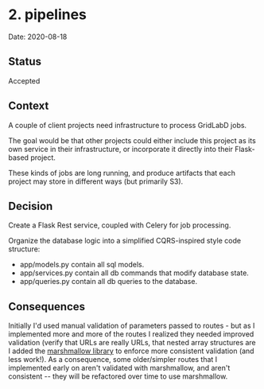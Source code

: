 # 2. pipelines

Date: 2020-08-18

## Status

Accepted

## Context

A couple of client projects need infrastructure to process GridLabD jobs.

The goal would be that other projects could either include this project as its
own service in their infrastructure, or incorporate it directly into their
Flask-based project.

These kinds of jobs are long running, and produce artifacts that each project
may store in different ways (but primarily S3).

## Decision

Create a Flask Rest service, coupled with Celery for job processing.

Organize the database logic into a simplified CQRS-inspired style code structure:
 * app/models.py contain all sql models.
 * app/services.py contain all db commands that modify database state.
 * app/queries.py contain all db queries to the database.


## Consequences

Initially I'd used manual validation of parameters passed to routes - but as I
implemented more and more of the routes I realized they needed improved
validation (verify that URLs are really URLs, that nested array structures are
I added the [marshmallow library](https://marshmallow.readthedocs.io/en/stable/)
to enforce more consistent validation (and less work!). As a consequence, some
older/simpler routes that I implemented early on aren't validated with
marshmallow, and aren't consistent -- they will be refactored over time to use
marshmallow.
